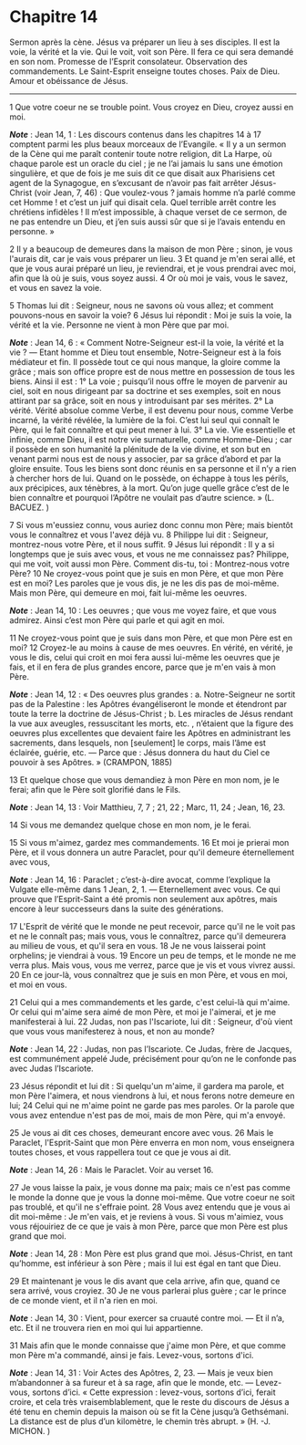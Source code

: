 # Chapitre 14

Sermon après la cène.
Jésus va préparer un lieu à ses disciples.
Il est la voie, la vérité et la vie.
Qui le voit, voit son Père.
Il fera ce qui sera demandé en son nom.
Promesse de l’Esprit consolateur.
Observation des commandements.
Le Saint-Esprit enseigne toutes choses.
Paix de Dieu.
Amour et obéissance de Jésus.

***

1 Que votre coeur ne se trouble point. Vous croyez en Dieu, croyez aussi en moi.

***Note*** :  Jean 14, 1 : Les discours contenus dans les chapitres 14 à 17 comptent parmi les plus beaux morceaux de l’Evangile. « Il y a un sermon de la Cène qui me paraît contenir toute notre religion, dit La Harpe, où chaque parole est un oracle du ciel ; je ne l’ai jamais lu sans une émotion singulière, et que de fois je me suis dit ce que disait aux Pharisiens cet agent de la Synagogue, en s’excusant de n’avoir pas fait arrêter Jésus-Christ (voir Jean, 7, 46) : Que voulez-vous ? jamais homme n’a parlé comme cet Homme ! et c’est un juif qui disait cela. Quel terrible arrêt contre les chrétiens infidèles ! Il m’est impossible, à chaque verset de ce sermon, de ne pas entendre un Dieu, et j’en suis aussi sûr que si je l’avais entendu en personne. »

2 Il y a beaucoup de demeures dans la maison de mon Père ; sinon, je vous l'aurais dit, car je vais vous préparer un lieu. 3 Et quand je m'en serai allé, et que je vous aurai préparé un lieu, je reviendrai, et je vous prendrai avec moi, afin que là où je suis, vous soyez aussi. 4 Or où moi je vais, vous le savez, et vous en savez la voie.


5 Thomas lui dit : Seigneur, nous ne savons où vous allez; et comment pouvons-nous en savoir la voie? 6 Jésus lui répondit : Moi je suis la voie, la vérité et la vie. Personne ne vient à mon Père que par moi.

***Note*** :  Jean 14, 6 : « Comment Notre-Seigneur est-il la voie, la vérité et la vie ? ― Etant homme et Dieu tout ensemble, Notre-Seigneur est à la fois médiateur et fin. Il possède tout ce qui nous manque, la gloire comme la grâce ; mais son office propre est de nous mettre en possession de tous les biens. Ainsi il est : 1° La voie ; puisqu’il nous offre le moyen de parvenir au ciel, soit en nous dirigeant par sa doctrine et ses exemples, soit en nous attirant par sa grâce, soit en nous y introduisant par ses mérites. 2° La vérité. Vérité absolue comme Verbe, il est devenu pour nous, comme Verbe incarné, la vérité révélée, la lumière de la foi. C’est lui seul qui connaît le Père, qui le fait connaître et qui peut mener à lui. 3° La vie. Vie essentielle et infinie, comme Dieu, il est notre vie surnaturelle, comme Homme-Dieu ; car il possède en son humanité la plénitude de la vie divine, et son but en venant parmi nous est de nous y associer, par sa grâce d’abord et par la gloire ensuite. Tous les biens sont donc
réunis en sa personne et il n’y a rien à chercher hors de lui. Quand on le possède, on échappe à tous les périls, aux précipices, aux ténèbres, à la mort. Qu’on juge quelle grâce c’est de le bien connaître et pourquoi l’Apôtre ne voulait pas d’autre science. » (L. BACUEZ. )

7 Si vous m'eussiez connu, vous auriez donc connu mon Père; mais bientôt vous le connaîtrez et vous l'avez déjà vu. 8 Philippe lui dit : Seigneur, montrez-nous votre Père, et il nous suffit. 9 Jésus lui répondit : Il y a si longtemps que je suis avec vous, et vous ne me connaissez pas? Philippe, qui me voit, voit aussi mon Père. Comment dis-tu, toi : Montrez-nous votre Père? 10 Ne croyez-vous point que je suis en mon Père, et que mon Père est en moi? Les paroles que je vous dis, je ne les dis pas de moi-même. Mais mon Père, qui demeure en moi, fait lui-même les oeuvres.

***Note*** :  Jean 14, 10 : Les oeuvres ; que vous me voyez faire, et que vous admirez. Ainsi c’est mon Père qui parle et qui agit en moi.

11 Ne croyez-vous point que je suis dans mon Père, et que mon Père est en moi? 12 Croyez-le au moins à cause de mes oeuvres. En vérité, en vérité, je vous le dis, celui qui croit en moi fera aussi lui-même les oeuvres que je fais, et il en fera de plus grandes encore, parce que je m'en vais à mon Père.

***Note*** :  Jean 14, 12 : « Des oeuvres plus grandes : a. Notre-Seigneur ne sortit pas de la Palestine : les Apôtres évangéliseront le monde et étendront par toute la terre la doctrine de Jésus-Christ ; b. Les miracles de Jésus rendant la vue aux aveugles, ressuscitant les morts, etc. , n’étaient que la figure des oeuvres plus excellentes que devaient faire les Apôtres en administrant les sacrements, dans lesquels, non [seulement] le corps, mais l’âme est éclairée, guérie, etc. ― Parce que : Jésus donnera du haut du Ciel ce pouvoir à ses Apôtres. » (CRAMPON, 1885)


13 Et quelque chose que vous demandiez à mon Père en mon nom, je le ferai; afin que le Père soit glorifié dans le Fils.

***Note*** :  Jean 14, 13 : Voir Matthieu, 7, 7 ; 21, 22 ; Marc, 11, 24 ; Jean, 16, 23.

14 Si vous me demandez quelque chose en mon nom, je le ferai.


15 Si vous m'aimez, gardez mes commandements. 16 Et moi je prierai mon Père, et il vous donnera un autre Paraclet, pour qu'il demeure éternellement avec vous,

***Note*** :  Jean 14, 16 : Paraclet ; c’est-à-dire avocat, comme l’explique la Vulgate elle-même dans 1 Jean, 2, 1. ― Eternellement avec vous. Ce qui prouve que l’Esprit-Saint a été promis non seulement aux apôtres, mais encore à leur successeurs dans la suite des générations.

17 L'Esprit de vérité que le monde ne peut recevoir, parce qu'il ne le voit pas et ne le connaît pas; mais vous, vous le connaîtrez, parce qu'il demeurera au milieu de vous, et qu'il sera en vous. 18 Je ne vous laisserai point orphelins; je viendrai à vous. 19 Encore un peu de temps, et le monde ne me verra plus. Mais vous, vous me verrez, parce que je vis et vous vivrez aussi. 20 En ce jour-là, vous connaîtrez que je suis en mon Père, et vous en moi, et moi en vous.


21 Celui qui a mes commandements et les garde, c'est celui-là qui m'aime. Or celui qui m'aime sera aimé de mon Père, et moi je l'aimerai, et je me manifesterai à lui. 22 Judas, non pas l'Iscariote, lui dit : Seigneur, d'où vient que vous vous manifesterez à nous, et non au monde?

***Note*** :  Jean 14, 22 : Judas, non pas l’Iscariote. Ce Judas, frère de Jacques, est communément appelé Jude, précisément pour qu’on ne le confonde pas avec Judas l’Iscariote.

23 Jésus répondit et lui dit : Si quelqu'un m'aime, il gardera ma parole, et mon Père l'aimera, et nous viendrons à lui, et nous ferons notre demeure en lui; 24 Celui qui ne m'aime point ne garde pas mes paroles. Or la parole que vous avez entendue n'est pas de moi, mais de mon Père, qui m'a envoyé.


25 Je vous ai dit ces choses, demeurant encore avec vous. 26 Mais le Paraclet, l'Esprit-Saint que mon Père enverra en mon nom, vous enseignera toutes choses, et vous rappellera tout ce que je vous ai dit.

***Note*** :  Jean 14, 26 : Mais le Paraclet. Voir au verset 16.

27 Je vous laisse la paix, je vous donne ma paix; mais ce n'est pas comme le monde la donne que je vous la donne moi-même. Que votre coeur ne soit pas troublé, et qu'il ne s'effraie point. 28 Vous avez entendu que je vous ai dit moi-même : Je m'en vais, et je reviens à vous. Si vous m'aimiez, vous vous réjouiriez de ce que je vais à mon Père, parce que mon Père est plus grand que moi.

***Note*** :  Jean 14, 28 : Mon Père est plus grand que moi. Jésus-Christ, en tant qu’homme, est inférieur à son Père ; mais il lui est égal en tant que Dieu.

29 Et maintenant je vous le dis avant que cela arrive, afin que, quand ce sera arrivé, vous croyiez. 30 Je ne vous parlerai plus guère ; car le prince de ce monde vient, et il n'a rien en moi.

***Note*** :  Jean 14, 30 : Vient, pour exercer sa cruauté contre moi. ― Et il n’a, etc. Et il ne trouvera rien en moi qui lui appartienne.

31 Mais afin que le monde connaisse que j'aime mon Père, et que comme mon Père m'a commandé, ainsi je fais. Levez-vous, sortons d'ici.

***Note*** :  Jean 14, 31 : Voir Actes des Apôtres, 2, 23. ― Mais je veux bien m’abandonner à sa fureur et à sa rage, afin que le monde, etc. ― Levez-vous, sortons d’ici. « Cette expression : levez-vous, sortons d’ici, ferait croire, et cela très vraisemblablement, que le reste du discours de Jésus a été tenu en chemin depuis la maison où se fit la Cène jusqu’à Gethsémani. La distance est de plus d’un kilomètre, le chemin très abrupt. » (H. -J. MICHON. )

